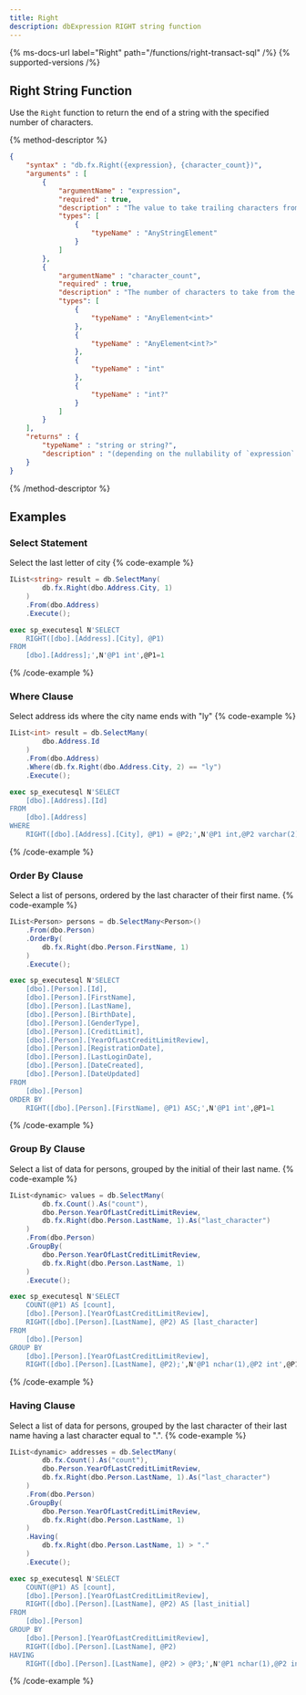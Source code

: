 ```yaml
---
title: Right
description: dbExpression RIGHT string function
---
```


{% ms-docs-url label="Right" path="/functions/right-transact-sql" /%}
{% supported-versions /%}

## Right String Function

Use the `Right` function to return the end of a string with the specified number of characters.

{% method-descriptor %}
```json
{
    "syntax" : "db.fx.Right({expression}, {character_count})",
    "arguments" : [
        {
            "argumentName" : "expression",
            "required" : true,
            "description" : "The value to take trailing characters from.",
            "types": [
                { 
                    "typeName" : "AnyStringElement"
                }
            ]
        },
        {
            "argumentName" : "character_count",
            "required" : true,
            "description" : "The number of characters to take from the end of `expression`.",
            "types": [
                { 
                    "typeName" : "AnyElement<int>"
                },
				{ 
                    "typeName" : "AnyElement<int?>"
                },
				{ 
                    "typeName" : "int"
                },
				{ 
                    "typeName" : "int?"
                }
            ]
        }            
    ],
    "returns" : { 
        "typeName" : "string or string?",
		"description" : "(depending on the nullability of `expression` and `character_count`)"
    }
}
```
{% /method-descriptor %}

## Examples
### Select Statement
Select the last letter of city
{% code-example %}
```csharp
IList<string> result = db.SelectMany(
		db.fx.Right(dbo.Address.City, 1)
	)
	.From(dbo.Address)
	.Execute();
```
```sql
exec sp_executesql N'SELECT
	RIGHT([dbo].[Address].[City], @P1)
FROM
	[dbo].[Address];',N'@P1 int',@P1=1
```
{% /code-example %}

### Where Clause
Select address ids where the city name ends with "ly"
{% code-example %}
```csharp
IList<int> result = db.SelectMany(
		dbo.Address.Id
	)
	.From(dbo.Address)
    .Where(db.fx.Right(dbo.Address.City, 2) == "ly")
	.Execute();
```
```sql
exec sp_executesql N'SELECT
	[dbo].[Address].[Id]
FROM
	[dbo].[Address]
WHERE
	RIGHT([dbo].[Address].[City], @P1) = @P2;',N'@P1 int,@P2 varchar(2)',@P1=2,@P2='ly'
```
{% /code-example %}

### Order By Clause
Select a list of persons, ordered by the last character of their first name.
{% code-example %}
```csharp
IList<Person> persons = db.SelectMany<Person>()
    .From(dbo.Person)
    .OrderBy(
        db.fx.Right(dbo.Person.FirstName, 1)
    )
    .Execute();
```
```sql
exec sp_executesql N'SELECT
	[dbo].[Person].[Id],
	[dbo].[Person].[FirstName],
	[dbo].[Person].[LastName],
	[dbo].[Person].[BirthDate],
	[dbo].[Person].[GenderType],
	[dbo].[Person].[CreditLimit],
	[dbo].[Person].[YearOfLastCreditLimitReview],
	[dbo].[Person].[RegistrationDate],
	[dbo].[Person].[LastLoginDate],
	[dbo].[Person].[DateCreated],
	[dbo].[Person].[DateUpdated]
FROM
	[dbo].[Person]
ORDER BY
	RIGHT([dbo].[Person].[FirstName], @P1) ASC;',N'@P1 int',@P1=1
```
{% /code-example %}

### Group By Clause
Select a list of data for persons, grouped by the initial of their last name.
{% code-example %}
```csharp
IList<dynamic> values = db.SelectMany(
        db.fx.Count().As("count"),
        dbo.Person.YearOfLastCreditLimitReview,
        db.fx.Right(dbo.Person.LastName, 1).As("last_character")
    )
    .From(dbo.Person)
    .GroupBy(
        dbo.Person.YearOfLastCreditLimitReview,
        db.fx.Right(dbo.Person.LastName, 1)
    )
    .Execute();
```
```sql
exec sp_executesql N'SELECT
	COUNT(@P1) AS [count],
	[dbo].[Person].[YearOfLastCreditLimitReview],
	RIGHT([dbo].[Person].[LastName], @P2) AS [last_character]
FROM
	[dbo].[Person]
GROUP BY
	[dbo].[Person].[YearOfLastCreditLimitReview],
	RIGHT([dbo].[Person].[LastName], @P2);',N'@P1 nchar(1),@P2 int',@P1=N'*',@P2=1
```
{% /code-example %}

### Having Clause
Select a list of data for persons, grouped by the last character of their last name having a last character equal to ".".
{% code-example %}
```csharp
IList<dynamic> addresses = db.SelectMany(
        db.fx.Count().As("count"),
        dbo.Person.YearOfLastCreditLimitReview,
        db.fx.Right(dbo.Person.LastName, 1).As("last_character")
    )
    .From(dbo.Person)
    .GroupBy(
        dbo.Person.YearOfLastCreditLimitReview,
        db.fx.Right(dbo.Person.LastName, 1)
    )
    .Having(
        db.fx.Right(dbo.Person.LastName, 1) > "."
    )
    .Execute();
```
```sql
exec sp_executesql N'SELECT
	COUNT(@P1) AS [count],
	[dbo].[Person].[YearOfLastCreditLimitReview],
	RIGHT([dbo].[Person].[LastName], @P2) AS [last_initial]
FROM
	[dbo].[Person]
GROUP BY
	[dbo].[Person].[YearOfLastCreditLimitReview],
	RIGHT([dbo].[Person].[LastName], @P2)
HAVING
	RIGHT([dbo].[Person].[LastName], @P2) > @P3;',N'@P1 nchar(1),@P2 int,@P3 char(1)',@P1=N'*',@P2=1,@P3='.'
```
{% /code-example %}


